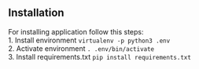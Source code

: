 ## Installation
For installing application follow this steps:  
    1. Install environment ```virtualenv -p python3 .env```  
    2. Activate environment ```. .env/bin/activate```  
    3. Install requirements.txt ```pip install requirements.txt```  


